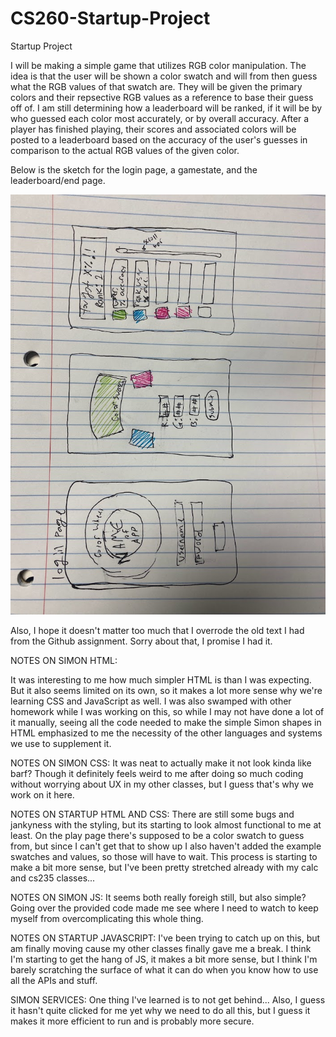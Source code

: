 # CS260-Startup-Project
Startup Project

I will be making a simple game that utilizes RGB color manipulation. The idea is that the user will be shown a color swatch and will from then guess what the RGB values of that swatch are. They will be given the primary colors and their repsective RGB values as a reference to base their guess off of. I am still determining how a leaderboard will be ranked, if it will be by who guessed each color most accurately, or by overall accuracy. After a player has finished playing, their scores and associated colors will be posted to a leaderboard based on the accuracy of the user's guesses in comparison to the actual RGB values of the given color.

Below is the sketch for the login page, a gamestate, and the leaderboard/end page.

![This is an image](/IMG_1031.jpg)

Also, I hope it doesn't matter too much that I overrode the old text I had from the Github assignment. Sorry about that, I promise I had it.

NOTES ON SIMON HTML:

It was interesting to me how much simpler HTML is than I was expecting. But it also seems limited on its own, so it makes a lot more sense why we're learning CSS and JavaScript as well. I was also swamped with other homework while I was working on this, so while I may not have done a lot of it manually, seeing all the code needed to make the simple Simon shapes in HTML emphasized to me the necessity of the other languages and systems we use to supplement it.

NOTES ON SIMON CSS: 
It was neat to actually make it not look kinda like barf? Though it definitely feels weird to me after doing so much coding without worrying about UX in my other classes, but I guess that's why we work on it here.


NOTES ON STARTUP HTML AND CSS:
There are still some bugs and jankyness with the styling, but its starting to look almost functional to me at least. On the play page there's supposed to be a color swatch to guess from, but since I can't get that to show up I also haven't added the example swatches and values, so those will have to wait. This process is starting to make a bit more sense, but I've been pretty stretched already with my calc and cs235 classes...

NOTES ON SIMON JS:
It seems both really foreigh still, but also simple? Going over the provided code made me see where I need to watch to keep myself from overcomplicating this whole thing.

NOTES ON STARTUP JAVASCRIPT: 
I've been trying to catch up on this, but am finally moving cause my other classes finally gave me a break. I think I'm starting to get the hang of JS, it makes a bit more sense, but I think I'm barely scratching the surface of what it can do when you know how to use all the APIs and stuff.

SIMON SERVICES: 
One thing I've learned is to not get behind... Also, I guess it hasn't quite clicked for me yet why we need to do all this, but I guess it makes it more efficient to run and is probably more secure.
